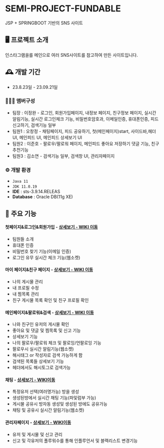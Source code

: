 # SEMI-PROJECT-FUNDABLE
JSP + SPRINGBOOT 기반의 SNS 사이트

## 🖥️ 프로젝트 소개
인스타그램을를 메인으로 여러 SNS사이트를 참고하여 만든 사이트입니다.
<br>

## 🕰️ 개발 기간
* 23.8.23일 - 23.09.21일

### 🧑‍🤝‍🧑 맴버구성
 - 팀장  : 이정완 - 로그인, 회원가입페이지, 내정보 페이지, 친구정보 페이지, 실시간 알림기능, 실시간 로그인체크 기능, 비밀번호암호과, 이메일인증, 휴대폰인증, 피드 신고하기, 검색기능 일부
 - 팀원1 : 오창정 - 채팅페이지, 피드 공유하기, 첫(메인페이지)start, 사이드바,헤더 UI, 메인피드 UI, 메인피드 상세보기 UI
 - 팀원2 : 이준호 - 팔로우/팔로워 페이지, 메인피드 좋아요 저장하기 댓글 기능, 친구추천기능
 - 팀원3 : 김소연 - 검색기능 일부, 검색창 UI, 관리자페이지
 

### ⚙️ 개발 환경
- `Java 11`
- `JDK 11.0.19`
- **IDE** : sts-3.9.14.RELEAS
- **Database** : Oracle DB(11g XE)

## 📌 주요 기능
#### 첫페이지&로그인&회원가입 - <a href="" >상세보기 - WIKI 이동</a>
- 팀원들 소개
- 휴대폰 인증
- 비밀번호 찾기 기능(이메일 인증)
- 로그인 유무 실시간 체크 기능(웹소켓)

#### 마이 페이지&친구 페이지 - <a href="" >상세보기 - WIKI 이동</a>
- 나의 게시물 관리
- 내 프로필 수정
- 내 찜목록 관리
- 친구 게시물 목록 확인 및 친구 프로필 확인

#### 메인페이지&팔로워&검색 - <a href="" >상세보기 - WIKI 이동</a>
- 나와 친구인 유저의 게시물 확인
- 좋아요 및 댓글 및 찜목록 및 신고 기능
- 상세보기 기능
- 나의 팔로우/팔로워  체크 및 팔로잉/언팔로잉 기능
- 팔로우시 실시간 알림기능(웹소켓)
- 해시태그 or 작성자로 검색 가능하게 함
- 검색된 목록들 상세보기 기능
- 헤더에서도 해시토그로 검색가능

#### 채팅 - <a href="" >상세보기 - WIKI이동</a>
- 특정유저 선택(여러명가능) 방을 생성
- 생성된방에서 실시간 채팅 기능(파잋럼부 가능)
- 게시물 공유시 방자동 생성및 생성된 방에도 공유가능
- 채팅 및 공유시 실시간 알림기능(웹소켓)

#### 관리자페이지 - <a href="" >상세보기 - WIKI이동</a>
- 유저 및 게시물 및 신고 관리
- 신고 및 각유저의 폴루워수를 통해 인플루언서 및 블랙리스트 변경기능


